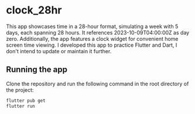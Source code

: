 # clock_28hr

This app showcases time in a 28-hour format, simulating a week with 5 days, each spanning 28 hours. It references 2023-10-09T04:00:00Z as day zero. Additionally, the app features a clock widget for convenient home screen time viewing. I developed this app to practice Flutter and Dart, I don't intend to update or maintain it further.

## Running the app
Clone the repository and run the following command in the root directory of the project:

```sh
flutter pub get
flutter run
```